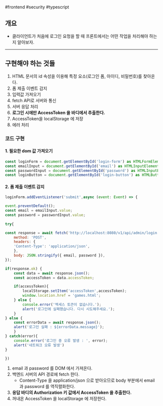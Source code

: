 #frontend #security #typescript

## 개요

- 클라이언트가 처음에 로그인 요청을 할 때 프론트에서는 어떤 작업을 처리해야 하는지 알아보자.

___


## 구현해야 하는 것들

1. HTML 문서의 id 속성을 이용해 특정 요소(로그인 폼, 아이디, 비밀번호)를 찾아온다.
2. 폼 제출 이벤트 감지
3. 입력값 가져오기
4. fetch API로 서버와 통신
5. 서버 응답 처리
6. **로그인 시에만 AccessToken 을 바디에서 추출한다.**
7. AccessToken을 localStorage 에 저장
8. 에러 처리

### 코드 구현

####  1. 필요한 dom 값 가져오기

```javascript
const loginForm = document.getElementById('login-form') as HTMLFormElement;
const emailInput = document.getElementById('email') as HTMLInputElement;
const passwordInput = document.getElementById('password') as HTMLInputElement;
const loginButton = document.getElementById('login-button') as HTMLButtonElement;
```

#### 2. 폼 제출 이벤트 감지

```javascript
loginForm.addEventListener('submit',async (event: Event) => {

event.preventDefault();
const email = emailInput.value;
const password = passwordInput.value;
 
try{

const response = await fetch('http://localhost:8080/v1/api/admin/login',{
	method: 'POST',
	headers: {
	'Content-Type': 'application/json',
	},
	body: JSON.stringify({ email, password }),
});

if(response.ok) {
	const data = await response.json(); 
	const accessToken = data.accessToken;

	if(accessToken){
		localStorage.setItem('accessToken',accessToken);
		window.location.href = 'games.html';
	} else {
		console.error('엑세스 토큰이 없습니다.');
		alert('로그인에 실패했습니다. 다시 시도해주세요.');
	}
} else {
	const errorData = await response.json();
	alert('로그인 실패 : ${errorData.message}');
	}
} catch(error){
	console.error('로그인 중 오류 발생 : ', error);
	alert('네트워크 오류 발생')
}

})
```

1. email 과 password 를 DOM 에서 가져온다.
2. 백엔드 서버의 API 경로에 fetch 한다.
	- Content-Type 을 application/json 으로 받아오므로 body 부분에서 email 과 password 를 역직렬화한다.
3. __응답 바디의 Authorization 키 값에서 AccessToken 을 추출한다.__
4. 꺼내온 AccessToken 을 localStorage 에 저장한다.